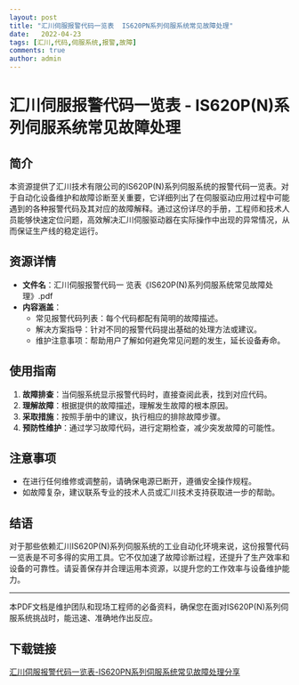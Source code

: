 ```yaml
---
layout: post
title: "汇川伺服报警代码一览表  IS620PN系列伺服系统常见故障处理"
date:   2022-04-23
tags: [汇川,代码,伺服系统,报警,故障]
comments: true
author: admin
---
```

# 汇川伺服报警代码一览表 - IS620P(N)系列伺服系统常见故障处理

## 简介

本资源提供了汇川技术有限公司的IS620P(N)系列伺服系统的报警代码一览表。对于自动化设备维护和故障诊断至关重要，它详细列出了在伺服驱动应用过程中可能遇到的各种报警代码及其对应的故障解释。通过这份详尽的手册，工程师和技术人员能够快速定位问题，高效解决汇川伺服驱动器在实际操作中出现的异常情况，从而保证生产线的稳定运行。

## 资源详情

- **文件名**：汇川伺服报警代码一 览表《IS620P(N)系列伺服系统常见故障处理》.pdf
- **内容涵盖**：
  - 常见报警代码列表：每个代码都配有简明的故障描述。
  - 解决方案指导：针对不同的报警代码提出基础的处理方法或建议。
  - 维护注意事项：帮助用户了解如何避免常见问题的发生，延长设备寿命。

## 使用指南

1. **故障排查**：当伺服系统显示报警代码时，直接查阅此表，找到对应代码。
2. **理解故障**：根据提供的故障描述，理解发生故障的根本原因。
3. **采取措施**：按照手册中的建议，执行相应的排除故障步骤。
4. **预防性维护**：通过学习故障代码，进行定期检查，减少突发故障的可能性。

## 注意事项

- 在进行任何维修或调整前，请确保电源已断开，遵循安全操作规程。
- 如故障复杂，建议联系专业的技术人员或汇川技术支持获取进一步的帮助。

## 结语

对于那些依赖汇川IS620P(N)系列伺服系统的工业自动化环境来说，这份报警代码一览表是不可多得的实用工具。它不仅加速了故障诊断过程，还提升了生产效率和设备的可靠性。请妥善保存并合理运用本资源，以提升您的工作效率与设备维护能力。

---

本PDF文档是维护团队和现场工程师的必备资料，确保您在面对IS620P(N)系列伺服系统挑战时，能迅速、准确地作出反应。

## 下载链接

[汇川伺服报警代码一览表-IS620PN系列伺服系统常见故障处理分享](https://pan.quark.cn/s/8cab727c2a0d)